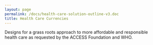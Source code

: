 ```yaml
---
layout: page
permalink: /docs/health-care-solution-outline-v3.doc
title: Health Care Currencies
---
```

Designs for a grass roots approach to more affordable and responsible health care as requested by the ACCESS Foundation and WHO.
